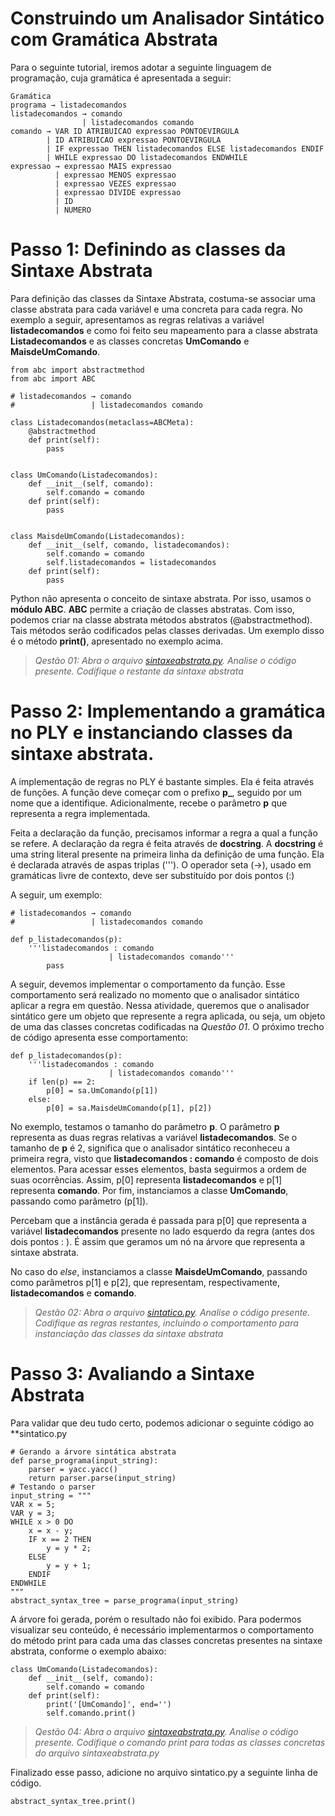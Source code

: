 # Construindo um Analisador Sintático com Gramática Abstrata

Para o seguinte tutorial, iremos adotar a seguinte linguagem de programação, cuja gramática é apresentada a seguir:

```
Gramática
programa → listadecomandos
listadecomandos → comando
                | listadecomandos comando
comando → VAR ID ATRIBUICAO expressao PONTOEVIRGULA
        | ID ATRIBUICAO expressao PONTOEVIRGULA
        | IF expressao THEN listadecomandos ELSE listadecomandos ENDIF
        | WHILE expressao DO listadecomandos ENDWHILE
expressao → expressao MAIS expressao
          | expressao MENOS expressao
          | expressao VEZES expressao
          | expressao DIVIDE expressao
          | ID
          | NUMERO
```

# Passo 1: Definindo as classes da Sintaxe Abstrata
Para definição das classes da Sintaxe Abstrata, costuma-se associar uma classe abstrata para cada variável e uma concreta para cada regra. No exemplo a seguir, apresentamos as regras relativas a variável **listadecomandos** e como foi feito seu mapeamento para a classe abstrata **Listadecomandos** e as classes concretas **UmComando** e **MaisdeUmComando**.


```
from abc import abstractmethod
from abc import ABC

# listadecomandos → comando
#                 | listadecomandos comando

class Listadecomandos(metaclass=ABCMeta):
    @abstractmethod
    def print(self):
        pass


class UmComando(Listadecomandos):
    def __init__(self, comando):
        self.comando = comando
    def print(self):
        pass


class MaisdeUmComando(Listadecomandos):
    def __init__(self, comando, listadecomandos):
        self.comando = comando
        self.listadecomandos = listadecomandos
    def print(self):
        pass
```

Python não apresenta o conceito de sintaxe abstrata. Por isso, usamos o **módulo ABC**. **ABC** permite a criação de classes abstratas. Com isso, podemos criar na classe abstrata métodos abstratos (@abstractmethod). Tais métodos serão codificados pelas classes derivadas. Um exemplo disso é o método **print()**, apresentado no exemplo acima. 


> *Qestão 01: Abra o arquivo [sintaxeabstrata.py](https://github.com/andreluisms/alumesi-tutoriais/blob/main/lft/2022.2/Tutoriais/Sintaxe%20Abstrata/sintaxeabstrata.py). Analise o código presente. Codifique o restante da sintaxe abstrata* 



# Passo 2: Implementando a gramática no PLY e instanciando classes da sintaxe abstrata.

A implementação de regras no PLY é bastante simples. Ela é feita através de funções. A função deve começar com o prefixo **p_**, seguido por um nome que a identifique. Adicionalmente, recebe o parâmetro **p** que representa a regra implementada. 

Feita a declaração da função, precisamos informar a regra a qual a função se refere. A declaração da regra é feita através de **docstring**. A **docstring** é uma string literal presente na primeira linha da definição de uma função. Ela é declarada através de aspas triplas ('''). O operador seta (→), usado em gramáticas livre de contexto, deve ser substituído por dois pontos (:)

A seguir, um exemplo:

```
# listadecomandos → comando
#                 | listadecomandos comando

def p_listadecomandos(p):
    '''listadecomandos : comando
                      | listadecomandos comando'''
        pass
```


A seguir, devemos implementar o comportamento da função. Esse comportamento será realizado no momento que o analisador sintático aplicar a regra em questão. Nessa atividade, queremos que o analisador sintático gere um objeto que represente a regra aplicada, ou seja, um objeto de uma das classes concretas codificadas na *Questão 01*. O próximo trecho de código apresenta esse comportamento:


```
def p_listadecomandos(p):
    '''listadecomandos : comando
                      | listadecomandos comando'''
    if len(p) == 2:
        p[0] = sa.UmComando(p[1])
    else:
        p[0] = sa.MaisdeUmComando(p[1], p[2])
```

No exemplo, testamos o tamanho do parâmetro **p**. O parâmetro **p** representa as duas regras relativas a variável **listadecomandos**. Se o tamanho de **p** é 2, significa que o analisador sintático reconheceu a primeira regra, visto que **listadecomandos : comando** é composto de dois elementos. Para acessar esses elementos, basta seguirmos a ordem de suas ocorrências. Assim, p[0] representa **listadecomandos** e p[1] representa **comando**. Por fim, instanciamos a classe **UmComando**, passando como parâmetro (p[1]). 

Percebam que a instância gerada é passada para p[0] que representa a variável **listadecomandos** presente no lado esquerdo da regra (antes dos dois pontos : ). É assim que geramos um nó na árvore que representa a sintaxe abstrata.

No caso do *else*, instanciamos a classe **MaisdeUmComando**, passando como parâmetros p[1] e p[2], que representam, respectivamente, **listadecomandos** e **comando**. 

> *Qestão 02: Abra o arquivo [sintatico.py](https://github.com/andreluisms/alumesi-tutoriais/blob/main/lft/2022.2/Tutoriais/Sintaxe%20Abstrata/sintatico.py). Analise o código presente. Codifique as regras restantes, incluindo o comportamento para instanciação das classes da sintaxe abstrata* 



# Passo 3: Avaliando a Sintaxe Abstrata

Para validar que deu tudo certo, podemos adicionar o seguinte código ao **sintatico.py

```
# Gerando a árvore sintática abstrata
def parse_programa(input_string):
    parser = yacc.yacc()
    return parser.parse(input_string)
# Testando o parser
input_string = """
VAR x = 5;
VAR y = 3;
WHILE x > 0 DO
    x = x - y;
    IF x == 2 THEN
        y = y * 2;
    ELSE
        y = y + 1;
    ENDIF
ENDWHILE
"""
abstract_syntax_tree = parse_programa(input_string)
```

A árvore foi gerada, porém o resultado não foi exibido. Para podermos visualizar seu conteúdo, é necessário implementarmos o comportamento do método print para cada uma das classes concretas presentes na sintaxe abstrata, conforme o exemplo abaixo:


```
class UmComando(Listadecomandos):
    def __init__(self, comando):
        self.comando = comando
    def print(self):
        print('[UmComando]', end='')
        self.comando.print()
```


> *Qestão 04: Abra o arquivo [sintaxeabstrata.py](https://github.com/andreluisms/alumesi-tutoriais/blob/main/lft/2022.2/Tutoriais/Sintaxe%20Abstrata/sintaxeabstrata.py). Analise o código presente. Codifique o comando print para todas as classes concretas do arquivo sintaxeabstrata.py* 

Finalizado esse passo, adicione no arquivo sintatico.py a seguinte linha de código.

```
abstract_syntax_tree.print()
```